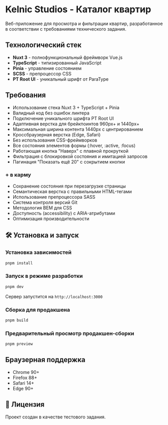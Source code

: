 # Kelnic Studios - Каталог квартир

Веб-приложение для просмотра и фильтрации квартир, разработанное в соответствии с требованиями технического задания.

## Технологический стек

- **Nuxt 3** - полнофункциональный фреймворк Vue.js
- **TypeScript** - типизированный JavaScript
- **Pinia** - управление состоянием
- **SCSS** - препроцессор CSS
- **PT Root UI** - уникальный шрифт от ParaType

## Требования

- Использование стека Nuxt 3 + TypeScript + Pinia
- Валидный код без ошибок линтера
- Подключение уникального шрифта PT Root UI
- Адаптивная верстка для брейкпоинтов 960px+ и 1440px+
- Максимальная ширина контента 1440px с центрированием
- Кроссбраузерная верстка (Edge, Safari)
- Без использования CSS-фреймворков
- Все состояния элементов формы (:hover, :active, :focus)
- Работающая кнопка "Наверх" с плавной прокруткой
- Фильтрация с блокировкой состояния и имитацией запросов
- Пагинация "Показать ещё 20" с сокрытием кнопки

### + в карму

- Сохранение состояния при перезагрузке страницы
- Семантическая верстка с правильными HTML-тегами
- Использование препроцессора SASS
- Система контроля версий Git
- Методология BEM для CSS
- Доступность (accessibility) с ARIA-атрибутами
- Оптимизация производительности

## 🛠 Установка и запуск

### Установка зависимостей

```bash
pnpm install
```

### Запуск в режиме разработки

```bash
pnpm dev
```

Сервер запустится на `http://localhost:3000`

### Сборка для продакшена

```bash
pnpm build
```

### Предварительный просмотр продакшен-сборки

```bash
pnpm preview
```

## Браузерная поддержка

- Chrome 90+
- Firefox 88+
- Safari 14+
- Edge 90+

## 📝 Лицензия

Проект создан в качестве тестового задания.
